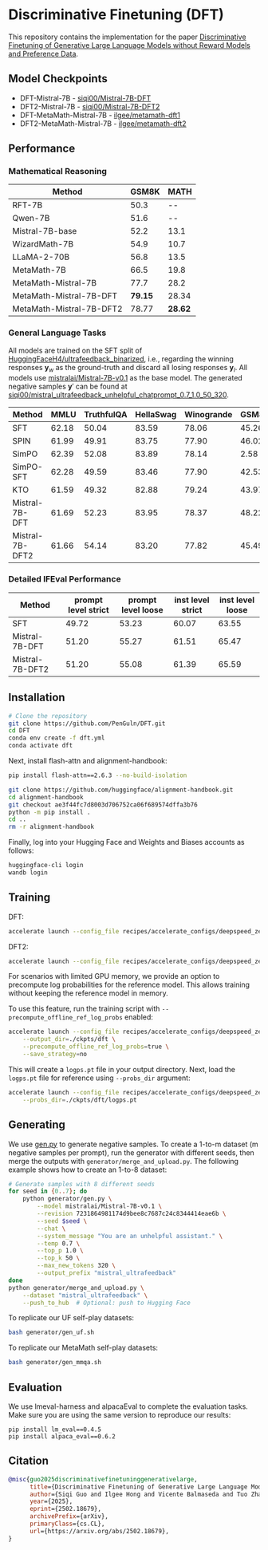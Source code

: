 # Discriminative Finetuning (DFT)

This repository contains the implementation for the paper [Discriminative Finetuning of Generative Large Language Models without Reward Models and Preference Data](https://arxiv.org/abs/2502.18679).


## Model Checkpoints

- DFT-Mistral-7B - [siqi00/Mistral-7B-DFT](https://huggingface.co/siqi00/Mistral-7B-DFT)
- DFT2-Mistral-7B - [siqi00/Mistral-7B-DFT2](https://huggingface.co/siqi00/Mistral-7B-DFT2)
- DFT-MetaMath-Mistral-7B - [ilgee/metamath-dft1](https://huggingface.co/ilgee/MetaMath-Mistral-7B-DFT)
- DFT2-MetaMath-Mistral-7B - [ilgee/metamath-dft2](https://huggingface.co/ilgee/MetaMath-Mistral-7B-DFT2)

## Performance


### Mathematical Reasoning

| Method  | GSM8K | MATH |
|---------|-------|------|
| RFT-7B | 50.3 | -- |
| Qwen-7B | 51.6 | -- |
| Mistral-7B-base | 52.2 | 13.1 |
| WizardMath-7B | 54.9 | 10.7 |
| LLaMA-2-70B | 56.8 | 13.5 |
| MetaMath-7B | 66.5 | 19.8 |
| MetaMath-Mistral-7B | 77.7 | 28.2 |
| MetaMath-Mistral-7B-DFT  | **79.15** | 28.34 |
| MetaMath-Mistral-7B-DFT2 | 78.77 | **28.62** |

### General Language Tasks

All models are trained on the SFT split of [HuggingFaceH4/ultrafeedback_binarized](https://huggingface.co/datasets/HuggingFaceH4/ultrafeedback_binarized), i.e., regarding the winning responses $\mathbf{y}_w$ as the ground-truth and discard all losing responses $\mathbf{y}_l$. All models use [mistralai/Mistral-7B-v0.1](https://huggingface.co/mistralai/Mistral-7B-v0.1) as the base model. The generated negative samples $\mathbf{y}'$ can be found at [siqi00/mistral_ultrafeedback_unhelpful_chatprompt_0.7_1.0_50_320](https://huggingface.co/datasets/siqi00/mistral_ultrafeedback_unhelpful_chatprompt_0.7_1.0_50_320).

| Method | MMLU | TruthfulQA | HellaSwag | Winogrande | GSM8k | ARC | IFEval | Avg. |
|--------|-------|------------|-----------|------------|--------|-----|---------|-------|
| SFT | 62.18 | 50.04 | 83.59 | 78.06 | 45.26 | 63.65 | 49.72 | 61.79 |
| SPIN | 61.99 | 49.91 | 83.75 | 77.90 | 46.02 | 61.95 | 23.11 | 57.80 |
| SimPO | 62.39 | 52.08 | 83.89 | 78.14 | 2.58 | 61.86 | 18.85 | 51.40 |
| SimPO-SFT | 62.28 | 49.59 | 83.46 | 77.90 | 42.53 | 61.52 | 43.62 | 60.13 |
| KTO | 61.59 | 49.32 | 82.88 | 79.24 | 43.97 | 61.60 | 38.08 | 59.53 |
| Mistral-7B-DFT | 61.69 | 52.23 | 83.95 | 78.37 | 48.22 | 64.25 | 51.20 | 62.84 |
| Mistral-7B-DFT2 | 61.66 | 54.14 | 83.20 | 77.82 | 45.49 | 64.42 | 51.20 | 62.56 |


### Detailed IFEval Performance

| Method              | prompt level strict  | prompt level loose | inst level strict | inst level loose | 
|---------------------|-------|------------|-----------|------------|
| SFT                 | 49.72 | 53.23      | 60.07     | 63.55      |  
| Mistral-7B-DFT      | 51.20 | 55.27      | 61.51     | 65.47      |  
| Mistral-7B-DFT2     | 51.20 | 55.08      | 61.39     | 65.59      |

## Installation

```bash
# Clone the repository
git clone https://github.com/PenGuln/DFT.git
cd DFT
conda env create -f dft.yml
conda activate dft
```

Next, install flash-attn and alignment-handbook:
```bash
pip install flash-attn==2.6.3 --no-build-isolation

git clone https://github.com/huggingface/alignment-handbook.git
cd alignment-handbook
git checkout ae3f44fc7d8003d706752ca06f689574dffa3b76
python -m pip install .
cd ..
rm -r alignment-handbook
```

Finally, log into your Hugging Face and Weights and Biases accounts as follows:
```bash
huggingface-cli login
wandb login
```

## Training

DFT:

```bash
accelerate launch --config_file recipes/accelerate_configs/deepspeed_zero3.yaml scripts/run_dft.py recipes/dft/mistral_base_dft.yaml
```

DFT2:

```bash
accelerate launch --config_file recipes/accelerate_configs/deepspeed_zero3.yaml scripts/run_dft.py recipes/dft/mistral_base_dft2.yaml
```

For scenarios with limited GPU memory, we provide an option to precompute log probabilities for the reference model. This allows training without keeping the reference model in memory.

To use this feature, run the training script with `--precompute_offline_ref_log_probs` enabled:
```bash
accelerate launch --config_file recipes/accelerate_configs/deepspeed_zero3.yaml scripts/run_dft.py recipes/dft/mistral_base_dft.yaml \
    --output_dir=./ckpts/dft \
    --precompute_offline_ref_log_probs=true \
    --save_strategy=no
```

This will create a `logps.pt` file in your output directory. Next, load the `logps.pt` file for reference using `--probs_dir` argument:

```bash
accelerate launch --config_file recipes/accelerate_configs/deepspeed_zero3.yaml scripts/run_dft.py recipes/dft/mistral_base_dft.yaml \
    --probs_dir=./ckpts/dft/logps.pt
```

## Generating
We use [gen.py](https://github.com/PenGuln/DFT/blob/main/generator/gen.py) to generate negative samples. To create a 1-to-m dataset (m negative samples per prompt), run the generator with different seeds, then merge the outputs with `generator/merge_and_upload.py`. The following example shows how to create an 1-to-8 dataset:

```bash
# Generate samples with 8 different seeds
for seed in {0..7}; do
    python generator/gen.py \
        --model mistralai/Mistral-7B-v0.1 \
        --revision 7231864981174d9bee8c7687c24c8344414eae6b \
        --seed $seed \
        --chat \
        --system_message "You are an unhelpful assistant." \
        --temp 0.7 \
        --top_p 1.0 \
        --top_k 50 \
        --max_new_tokens 320 \
        --output_prefix "mistral_ultrafeedback"
done
python generator/merge_and_upload.py \
    --dataset "mistral_ultrafeedback" \
    --push_to_hub  # Optional: push to Hugging Face
```

To replicate our UF self-play datasets:

```bash
bash generator/gen_uf.sh
```

To replicate our MetaMath self-play datasets:

```bash
bash generator/gen_mmqa.sh
```

## Evaluation
We use lmeval-harness and alpacaEval to complete the evaluation tasks. Make sure you are using the same version to reproduce our results:

```
pip install lm_eval==0.4.5
pip install alpaca_eval==0.6.2
```

## Citation

```bibtex
@misc{guo2025discriminativefinetuninggenerativelarge,
      title={Discriminative Finetuning of Generative Large Language Models without Reward Models and Preference Data}, 
      author={Siqi Guo and Ilgee Hong and Vicente Balmaseda and Tuo Zhao and Tianbao Yang},
      year={2025},
      eprint={2502.18679},
      archivePrefix={arXiv},
      primaryClass={cs.CL},
      url={https://arxiv.org/abs/2502.18679}, 
}
```

